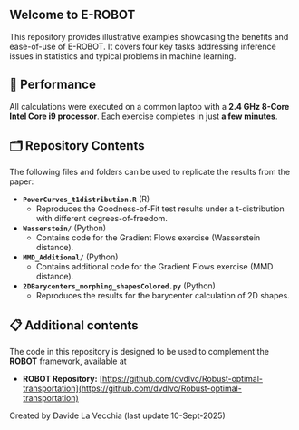## Welcome to E-ROBOT

This repository provides illustrative examples showcasing the benefits and ease-of-use of E-ROBOT. It covers four key tasks addressing inference issues in statistics and typical problems in machine learning.

## 🚀 Performance

All calculations were executed on a common laptop with a **2.4 GHz 8-Core Intel Core i9 processor**. Each exercise completes in just **a few minutes**.


## 🗂 Repository Contents

The following files and folders can be used to replicate the results from the paper:

*   **`PowerCurves_t1distribution.R`** (R)
    *   Reproduces the Goodness-of-Fit test results under a t-distribution with different degrees-of-freedom.
*   **`Wasserstein/`** (Python)
    *   Contains code for the Gradient Flows exercise (Wasserstein distance).
*   **`MMD_Additional/`** (Python)
    *   Contains additional code for the Gradient Flows exercise (MMD distance).
*   **`2DBarycenters_morphing_shapesColored.py`** (Python)
    *   Reproduces the results for the barycenter calculation of 2D shapes.
 
## 📋 Additional contents

The code in this repository is designed to be used to complement the **ROBOT** framework, available at
*   **ROBOT Repository:** [https://github.com/dvdlvc/Robust-optimal-transportation](https://github.com/dvdlvc/Robust-optimal-transportation)

 
Created by Davide La Vecchia (last update 10-Sept-2025)
